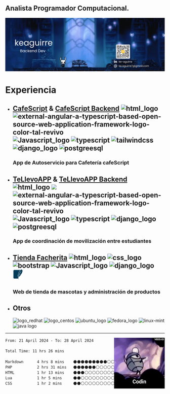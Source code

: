 <h2> Analista Programador Computacional.</h2>
<img src="https://raw.githubusercontent.com/keaguirre/keaguirre/main/icons/Keaguirre.png">
<!-- <div style="margin-left: 20%;"> -->
	<!--<img align="right" height="160" width="160" src="https://raw.githubusercontent.com/keaguirre/keaguirre/main/icons/hk-codin.gif">-->
<!-- </div> -->
<!--
<ul style="margin-left: 20%;">
	<!--
	<li>Trabajando en:
		<a href="https://github.com/keaguirre/cafeScript">cafeScript</a> y
		<a href="https://github.com/keaguirre/cafeScript-Backend">cafeScript Backend </a>
	</li>
	-->
 <!--
	<li>Aprendiendo:
		<img height="20" src="https://raw.githubusercontent.com/keaguirre/keaguirre/main/icons/go.png" alt="Golang_logo"/>
		<!-- Algoritmos en <img src="https://img.icons8.com/color/32/000000/python--v1.png" alt="python_logo"> --><!-- &
		<!--<img src="https://img.icons8.com/color/48/docker.png" alt="docker"/>
  <!--
	</li>
	<li> English B1 (Toeic Bridge)</li>
	<li>Mechanical keyboards enthusiast</li>
</ul>
-->
<h1>Experiencia</h1>
<ul>
	<li>
		<h2>	
			<a href="https://github.com/keaguirre/cafeScript">CafeScript</a> & 
		    	<a href="https://github.com/keaguirre/cafeScript-Backend">CafeScript Backend</a>
			<img src="https://img.icons8.com/color/32/000000/html-5--v1.png" alt="html_logo">
			<img src="https://img.icons8.com/external-tal-revivo-color-tal-revivo/32/external-angular-a-typescript-based-open-source-web-application-framework-logo-color-tal-revivo.png" alt="external-angular-a-typescript-based-open-source-web-application-framework-logo-color-tal-revivo"/>
			<img src="https://img.icons8.com/color/32/000000/javascript--v1.png" alt="Javascript_logo">
			<img src="https://img.icons8.com/color/32/typescript.png" alt="typescript"/>
			<img src="https://img.icons8.com/color/32/tailwindcss.png" alt="tailwindcss"/>
			<img src="https://img.icons8.com/color/32/000000/django.png" alt="django_logo">
			<img src="https://img.icons8.com/color/32/postgreesql.png" alt="postgreesql"/>
		</h2>
		<h3>App de Autoservicio para Cafetería cafeScript</h3>
	</li>
	<li>
		<h2>	
			<a href="https://github.com/keaguirre/teLlevoApp">TeLlevoAPP</a> & 
		    	<a href="https://github.com/keaguirre/teLlevoAPP-Backend">TeLlevoAPP Backend</a>
			<img src="https://img.icons8.com/color/32/000000/html-5--v1.png" alt="html_logo">
			<img src="https://img.icons8.com/color/32/null/ionic.png"/>
			<img src="https://img.icons8.com/external-tal-revivo-color-tal-revivo/32/external-angular-a-typescript-based-open-source-web-application-framework-logo-color-tal-revivo.png" alt="external-angular-a-typescript-based-open-source-web-application-framework-logo-color-tal-revivo"/>
			<img src="https://img.icons8.com/color/32/000000/javascript--v1.png" alt="Javascript_logo">
			<img src="https://img.icons8.com/color/32/typescript.png" alt="typescript"/>
			<img src="https://img.icons8.com/color/32/000000/django.png" alt="django_logo">
			<img src="https://img.icons8.com/color/32/postgreesql.png" alt="postgreesql"/>
		</h2>
		<h3>App de coordinación de movilización entre estudiantes</h3>
	</li>
	<li>
		<h2>	
			<a href="https://github.com/keaguirre/tiendaFacherita">Tienda Facherita</a>
			<img src="https://img.icons8.com/color/32/000000/html-5--v1.png" alt="html_logo">
			<img src="https://img.icons8.com/color/32/000000/css3.png" alt="css_logo">
			<img  src="https://img.icons8.com/color/32/bootstrap.png" alt="bootstrap"/>
			<img src="https://img.icons8.com/color/32/000000/javascript--v1.png" alt="Javascript_logo">
			<img src="https://img.icons8.com/color/32/000000/django.png" alt="django_logo">
			<img width="32" height="32" src="https://raw.githubusercontent.com/keaguirre/keaguirre/180098ef0eb7f47b0b00c2d139d367636f06ef88/icons/sqlite-color.svg" alt="sqlite_logo">
		</h2>
		<h3>Web de tienda de mascotas y administración de productos</h3>
	</li>
	<li>
		<h2>Otros</h2>
		<img src="https://img.icons8.com/color/32/000000/red-hat.png" alt="logo_redhat">
		<img src="https://img.icons8.com/color/32/000000/centos.png" alt="logo_centos">
		<img src="https://img.icons8.com/color/32/000000/ubuntu--v1.png" alt="ubuntu_logo">
		<img src="https://img.icons8.com/fluency/32/000000/fedora.png" alt="fedora_logo">
		<img src="https://img.icons8.com/color/32/linux-mint.png" alt="linux-mint"/>
		<img src="https://img.icons8.com/color/32/000000/java-coffee-cup-logo--v1.png" alt="java logo">
	</li>
</ul>
<hr>
<!--
<table style="margin-left: 20%;">
	<th>Experiencia estudiante:</th>
	<tr>
		<td>
			<img src="https://img.icons8.com/color/32/000000/red-hat.png" alt="logo_redhat">
			<img src="https://img.icons8.com/color/32/000000/centos.png" alt="logo_centos">
			<img src="https://img.icons8.com/color/32/000000/ubuntu--v1.png" alt="ubuntu_logo">
			<img src="https://img.icons8.com/fluency/32/000000/fedora.png" alt="fedora_logo">
			<img src="https://img.icons8.com/color/32/000000/python--v1.png" alt="python_logo">
			<img src="https://img.icons8.com/color/32/000000/java-coffee-cup-logo--v1.png" alt="java logo">
			<img src="https://img.icons8.com/external-tal-revivo-color-tal-revivo/32/external-angular-a-typescript-based-open-source-web-application-framework-logo-color-tal-revivo.png" alt="external-angular-a-typescript-based-open-source-web-application-framework-logo-color-tal-revivo"/>
		</td>
	</tr>
	<tr>
		<td>
			<img src="https://img.icons8.com/color/32/000000/html-5--v1.png" alt="html_logo">
			<img src="https://img.icons8.com/color/32/000000/css3.png" alt="css_logo">
			<img src="https://img.icons8.com/color/32/000000/javascript--v1.png" alt="Javascript_logo">
			<img src="https://img.icons8.com/color/32/typescript.png" alt="typescript"/>
			<img src="https://img.icons8.com/color/32/tailwindcss.png" alt="tailwindcss"/>
			<img src="https://img.icons8.com/color/32/000000/django.png" alt="django_logo">
			<img src="https://img.icons8.com/color/32/null/ionic.png"/>
		</td>
	</tr>
</table>
-->

<img align="right" height="160" width="160" src="https://raw.githubusercontent.com/keaguirre/keaguirre/main/icons/hk-codin.gif">

<!--START_SECTION:waka-->

```txt
From: 21 April 2024 - To: 28 April 2024

Total Time: 11 hrs 26 mins

Markdown      4 hrs 8 mins    ⚫⚫⚫⚫⚫⚫⚫⚫⚫⚪⚪⚪⚪⚪⚪⚪⚪⚪⚪⚪⚪⚪⚪⚪⚪   36.22 %
PHP           2 hrs 31 mins   ⚫⚫⚫⚫⚫⚫⚪⚪⚪⚪⚪⚪⚪⚪⚪⚪⚪⚪⚪⚪⚪⚪⚪⚪⚪   22.09 %
HTML          1 hr 13 mins    ⚫⚫⚫⚪⚪⚪⚪⚪⚪⚪⚪⚪⚪⚪⚪⚪⚪⚪⚪⚪⚪⚪⚪⚪⚪   10.72 %
Lua           1 hr 5 mins     ⚫⚫⚪⚪⚪⚪⚪⚪⚪⚪⚪⚪⚪⚪⚪⚪⚪⚪⚪⚪⚪⚪⚪⚪⚪   09.57 %
CSS           1 hr 2 mins     ⚫⚫⚪⚪⚪⚪⚪⚪⚪⚪⚪⚪⚪⚪⚪⚪⚪⚪⚪⚪⚪⚪⚪⚪⚪   09.09 %
```

<!--END_SECTION:waka-->

